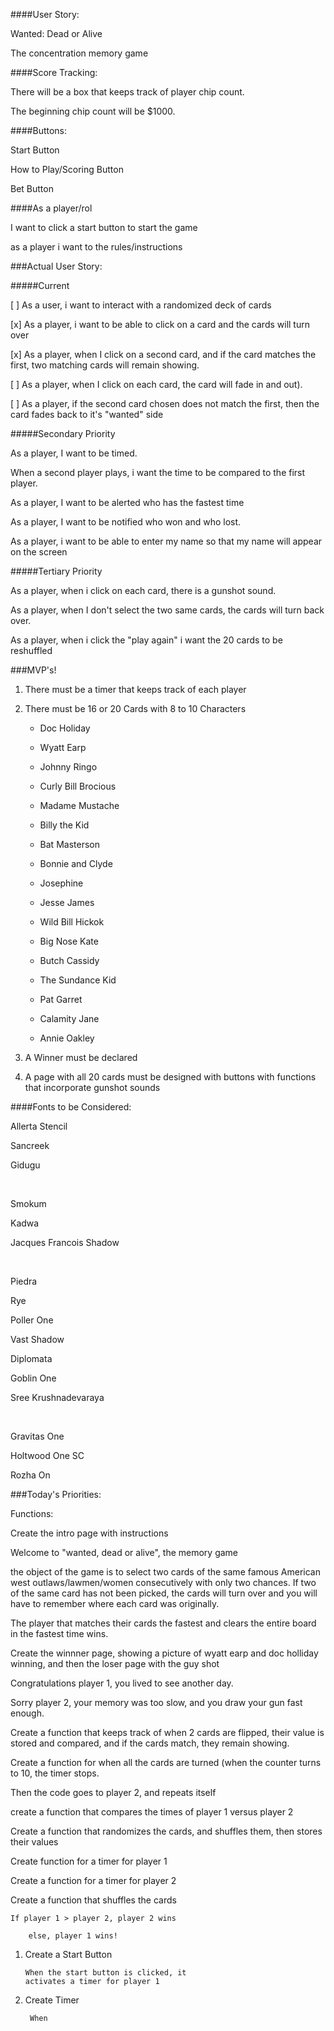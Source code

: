 ####User Story:


Wanted: Dead or Alive

The concentration memory game

####Score Tracking:

There will be a box that keeps track of player chip count.

The beginning chip count will be $1000.

####Buttons:

Start Button

How to Play/Scoring Button

Bet Button

####As a player/rol

I want to click a start button to start the game

as a player i want to the rules/instructions


###Actual User Story:

#####Current

[ ] As a user, i want to interact with a randomized deck of cards

[x] As a player, i want to be able to click on a card and the cards will turn over

[x] As a player, when I click on a second card, and if the card matches the first, two matching cards will remain showing.

[ ] As a player, when I click on each card, the card will fade in and out).

[ ] As a player, if the second card chosen does not match the first, then the card fades back to it's "wanted" side


#####Secondary Priority

As a player, I want to be timed.

When a second player plays, i want the time to be compared to the first player.

As a player, I want to be alerted who has the fastest time

As a player, I want to be notified who won and who lost.

As a player, i want to be able to enter my name so that my name will appear on the screen


#####Tertiary Priority

As a player, when i click on each card, there is a gunshot sound.

As a player, when I don't select the two same cards, the cards will turn back over.

As a player, when i click the "play again" i want the 20 cards to be reshuffled


###MVP's!

1.  There must be a timer that keeps track of each player

2.  There must be 16 or 20 Cards with 8 to 10 Characters

	* Doc Holiday
	* Wyatt Earp
	* Johnny Ringo
	* Curly Bill Brocious
	* Madame Mustache
	* Billy the Kid
	* Bat Masterson
	* Bonnie and Clyde
	* Josephine
	* Jesse James
	
	* Wild Bill Hickok
	* Big Nose Kate
	* Butch Cassidy
	* The Sundance Kid
	
	* Pat Garret
	* Calamity Jane
	* Annie Oakley
	

3.  A Winner must be declared

4.  A page with all 20 cards must be designed with buttons with functions that incorporate gunshot sounds
  
  
####Fonts to be Considered:
  
  Allerta Stencil
  
  Sancreek
  
  Gidugu
  
<br>

 Smokum  

 Kadwa 
 
 Jacques Francois Shadow

<br>
 

Piedra
   
Rye
  
Poller One
  
Vast Shadow
  
Diplomata
     
Goblin One
      
Sree Krushnadevaraya
   
<br>  
  
Gravitas One
  
Holtwood One SC
  
Rozha On


###Today's Priorities:

Functions:



Create the intro page with instructions

Welcome to "wanted, dead or alive", the memory game

the object of the game is to select two cards of the same famous American west outlaws/lawmen/women  consecutively with only two chances.  If two of the same card has not been picked, the cards will turn over and you will have to remember where each card was originally.

The player that matches their cards the fastest and clears the entire board in the fastest time wins.

Create the winnner page, showing a picture of wyatt earp and doc holliday winning, and then the loser page with the guy shot

Congratulations player 1, you lived to see another day.

Sorry player 2, your memory was too slow, and you draw your gun fast enough.






Create a function that keeps track of when 2 cards are flipped, their value is stored and compared, and if the cards match, they remain showing.

Create a function for when all the cards are turned (when the counter turns to 10, the timer stops.

Then the code goes to player 2, and repeats itself

create a function that compares the times of player 1 versus player 2




Create a function that randomizes the cards, and shuffles them, then stores their values

Create function for a timer for player 1

Create a function for a timer for player 2

Create a function that shuffles the cards



	If player 1 > player 2, player 2 wins
	
		else, player 1 wins!
		





1.  Create a Start Button

		When the start button is clicked, it 	
		activates a timer for player 1

2. Create Timer

		When  












